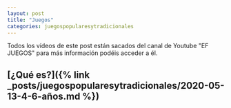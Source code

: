 ```yaml
---
layout: post
title: "Juegos"
categories: juegospopularesytradicionales
---
```


Todos los vídeos de este post están sacados del canal de Youtube "EF JUEGOS" para más información podéis acceder a él.

## [¿Qué es?]({% link _posts/juegospopularesytradicionales/2020-05-13-4-6-años.md %})

